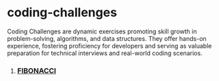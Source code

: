 # coding-challenges
Coding Challenges are dynamic exercises promoting skill growth in problem-solving, algorithms, and data structures. They offer hands-on experience, fostering proficiency for developers and serving as valuable preparation for technical interviews and real-world coding scenarios.

1. ### [FIBONACCI](https://github.com/VigneshbabuOfficial/java_coding_challenges/blob/master/coding_challenges/src/others/Fibonacci.java)


